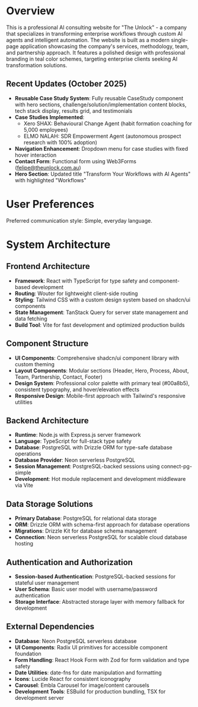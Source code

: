 # Overview

This is a professional AI consulting website for "The Unlock" - a company that specializes in transforming enterprise workflows through custom AI agents and intelligent automation. The website is built as a modern single-page application showcasing the company's services, methodology, team, and partnership approach. It features a polished design with professional branding in teal color schemes, targeting enterprise clients seeking AI transformation solutions.

## Recent Updates (October 2025)

- **Reusable Case Study System**: Fully reusable CaseStudy component with hero sections, challenge/solution/implementation content blocks, tech stack display, results grid, and testimonials
- **Case Studies Implemented**:
  - Xero SHAX: Behavioural Change Agent (habit formation coaching for 5,000 employees)
  - ELMO NALAH: SDR Empowerment Agent (autonomous prospect research with 100% adoption)
- **Navigation Enhancement**: Dropdown menu for case studies with fixed hover interaction
- **Contact Form**: Functional form using Web3Forms (felipe@theunlock.com.au)
- **Hero Section**: Updated title "Transform Your Workflows with AI Agents" with highlighted "Workflows"

# User Preferences

Preferred communication style: Simple, everyday language.

# System Architecture

## Frontend Architecture
- **Framework**: React with TypeScript for type safety and component-based development
- **Routing**: Wouter for lightweight client-side routing
- **Styling**: Tailwind CSS with a custom design system based on shadcn/ui components
- **State Management**: TanStack Query for server state management and data fetching
- **Build Tool**: Vite for fast development and optimized production builds

## Component Structure
- **UI Components**: Comprehensive shadcn/ui component library with custom theming
- **Layout Components**: Modular sections (Header, Hero, Process, About, Team, Partnership, Contact, Footer)
- **Design System**: Professional color palette with primary teal (#00a8b5), consistent typography, and hover/elevation effects
- **Responsive Design**: Mobile-first approach with Tailwind's responsive utilities

## Backend Architecture
- **Runtime**: Node.js with Express.js server framework
- **Language**: TypeScript for full-stack type safety
- **Database**: PostgreSQL with Drizzle ORM for type-safe database operations
- **Database Provider**: Neon serverless PostgreSQL
- **Session Management**: PostgreSQL-backed sessions using connect-pg-simple
- **Development**: Hot module replacement and development middleware via Vite

## Data Storage Solutions
- **Primary Database**: PostgreSQL for relational data storage
- **ORM**: Drizzle ORM with schema-first approach for database operations
- **Migrations**: Drizzle Kit for database schema management
- **Connection**: Neon serverless PostgreSQL for scalable cloud database hosting

## Authentication and Authorization
- **Session-based Authentication**: PostgreSQL-backed sessions for stateful user management
- **User Schema**: Basic user model with username/password authentication
- **Storage Interface**: Abstracted storage layer with memory fallback for development

## External Dependencies

- **Database**: Neon PostgreSQL serverless database
- **UI Components**: Radix UI primitives for accessible component foundation
- **Form Handling**: React Hook Form with Zod for form validation and type safety
- **Date Utilities**: date-fns for date manipulation and formatting
- **Icons**: Lucide React for consistent iconography
- **Carousel**: Embla Carousel for image/content carousels
- **Development Tools**: ESBuild for production bundling, TSX for development server